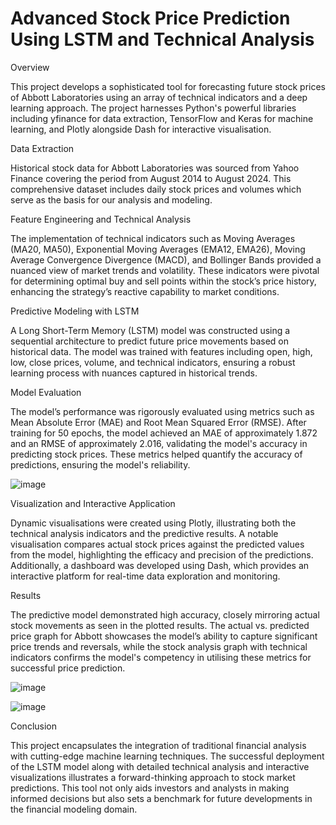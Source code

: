 # Advanced Stock Price Prediction Using LSTM and Technical Analysis
Overview

This project develops a sophisticated tool for forecasting future stock prices of Abbott Laboratories using an array of technical indicators and a deep learning approach. The project harnesses Python's powerful libraries including yfinance for data extraction, TensorFlow and Keras for machine learning, and Plotly alongside Dash for interactive visualisation.

Data Extraction

Historical stock data for Abbott Laboratories was sourced from Yahoo Finance covering the period from August 2014 to August 2024. This comprehensive dataset includes daily stock prices and volumes which serve as the basis for our analysis and modeling.

Feature Engineering and Technical Analysis

The implementation of technical indicators such as Moving Averages (MA20, MA50), Exponential Moving Averages (EMA12, EMA26), Moving Average Convergence Divergence (MACD), and Bollinger Bands provided a nuanced view of market trends and volatility. These indicators were pivotal for determining optimal buy and sell points within the stock’s price history, enhancing the strategy’s reactive capability to market conditions.

Predictive Modeling with LSTM

A Long Short-Term Memory (LSTM) model was constructed using a sequential architecture to predict future price movements based on historical data. The model was trained with features including open, high, low, close prices, volume, and technical indicators, ensuring a robust learning process with nuances captured in historical trends.

Model Evaluation

The model’s performance was rigorously evaluated using metrics such as Mean Absolute Error (MAE) and Root Mean Squared Error (RMSE). After training for 50 epochs, the model achieved an MAE of approximately 1.872 and an RMSE of approximately 2.016, validating the model's accuracy in predicting stock prices. These metrics helped quantify the accuracy of predictions, ensuring the model's reliability.

![image](https://github.com/user-attachments/assets/a4b045f3-02bb-4be7-b8ff-1883a8232766)


Visualization and Interactive Application

Dynamic visualisations were created using Plotly, illustrating both the technical analysis indicators and the predictive results. A notable visualisation compares actual stock prices against the predicted values from the model, highlighting the efficacy and precision of the predictions. Additionally, a dashboard was developed using Dash, which provides an interactive platform for real-time data exploration and monitoring.

Results

The predictive model demonstrated high accuracy, closely mirroring actual stock movements as seen in the plotted results. The actual vs. predicted price graph for Abbott showcases the model’s ability to capture significant price trends and reversals, while the stock analysis graph with technical indicators confirms the model's competency in utilising these metrics for successful price prediction.

![image](https://github.com/user-attachments/assets/0f26722e-8e7e-4ec2-9cae-688e62d9477d)

![image](https://github.com/user-attachments/assets/74f85851-bdd2-415d-95ba-1220dbad25af)

Conclusion

This project encapsulates the integration of traditional financial analysis with cutting-edge machine learning techniques. The successful deployment of the LSTM model along with detailed technical analysis and interactive visualizations illustrates a forward-thinking approach to stock market predictions. This tool not only aids investors and analysts in making informed decisions but also sets a benchmark for future developments in the financial modeling domain.
